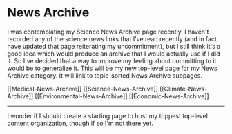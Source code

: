 # News Archive

I was contemplating my Science News Archive page recently.  I haven't recorded any of the science news links that I've read recently (and in fact have updated that page reiterating my uncommitment), but I still think it's a good idea which would produce an archive that I would actually use if I did it.  So I've decided that a way to improve my feeling about committing to it would be to generalize it.  This will be my new top-level page for my News Archive category.  It will link to topic-sorted News Archive subpages.

[[Medical-News-Archive]]
[[Science-News-Archive]]
[[Climate-News-Archive]]
[[Environmental-News-Archive]]
[[Economic-News-Archive]]

---
I wonder if I should create a starting page to host my toppest top-level content organization, though if so I'm not there yet.

[//begin]: # "Autogenerated link references for markdown compatibility"
[Medical News Archive]: medical-news-archive.md "Medical News Archive"
[Science News Archive]: Science-News-Archive.md "Science News Archive"
[Climate News Archive]: climate-news-archive.md "Climate News Archive"
[//end]: # "Autogenerated link references"